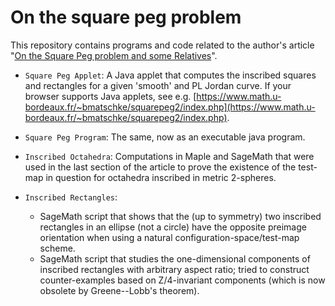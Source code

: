 # On the square peg problem

This repository contains programs and code related to the author's article "[On the Square Peg problem and some Relatives](https://arxiv.org/abs/1001.0186)".

- `Square Peg Applet`:
  A Java applet that computes the inscribed squares and rectangles for a given 'smooth' and PL Jordan curve.
  If your browser supports Java applets, see e.g. [https://www.math.u-bordeaux.fr/~bmatschke/squarepeg2/index.php](https://www.math.u-bordeaux.fr/~bmatschke/squarepeg2/index.php).

- `Square Peg Program`:
  The same, now as an executable java program. 

- `Inscribed Octahedra`:
  Computations in Maple and SageMath that were used in the last section of the article to prove the existence of the test-map in question for octahedra inscribed in metric 2-spheres.
  
- `Inscribed Rectangles`:
  - SageMath script that shows that the (up to symmetry) two inscribed rectangles in an ellipse (not a circle) have the opposite preimage orientation when using a natural configuration-space/test-map scheme.
  - SageMath script that studies the one-dimensional components of inscribed rectangles with arbitrary aspect ratio; tried to construct counter-examples based on Z/4-invariant components (which is now obsolete by Greene--Lobb's theorem).
